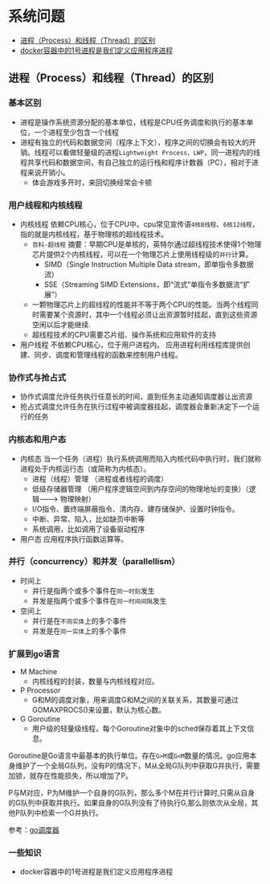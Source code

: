 # 系统问题

- [进程（Process）和线程（Thread）的区别](进程（Process）和线程（Thread）的区别)
- [docker容器中的1号进程是我们定义应用程序进程](docker容器中的1号进程是我们定义应用程序进程)

## 进程（Process）和线程（Thread）的区别

### 基本区别

- 进程是操作系统资源分配的基本单位，线程是CPU任务调度和执行的基本单位，一个进程至少包含一个线程
- 进程有独立的代码和数据空间（程序上下文），程序之间的切换会有较大的开销。线程可以看做轻量级的进程`Lightweight Process，LWP`，同一进程内的线程共享代码和数据空间，有自己独立的运行栈和程序计数器（PC），相对于进程来说开销小。
  - 体会游戏多开时，来回切换经常会卡顿

### 用户线程和内核线程

- 内核线程 依赖CPU核心，位于CPU中。cpu常见宣传语`4核8线程`、`6核12线程`，指的就是内核线程，基于物理核的超线程技术。
  - `百科-超线程` 摘要：早期CPU是单核的，英特尔通过超线程技术使得1个物理芯片提供2个内核线程，可以在一个物理芯片上使用线程级的`并行`计算。
    - SIMD（Single  Instruction  Multiple  Data  stream，即单指令多数据流）
    - SSE（Streaming  SIMD  Extensions，即“流式”单指令多数据流“扩展”）
  - 一颗物理芯片上的超线程的性能并不等于两个CPU的性能。当两个线程同时需要某个资源时，其中一个线程必须让出资源暂时挂起，直到这些资源空闲以后才能继续.
  - 超线程技术的CPU需要芯片组、操作系统和应用软件的支持
- 用户线程 不依赖CPU核心，位于用户进程内。 应用进程利用线程库提供创建、同步、调度和管理线程的函数来控制用户线程。

### 协作式与抢占式

- 协作式调度允许任务执行任意长的时间，直到任务主动通知调度器让出资源
- 抢占式调度允许任务在执行过程中被调度器挂起，调度器会重新决定下一个运行的任务

### 内核态和用户态

- 内核态 当一个任务（进程）执行系统调用而陷入内核代码中执行时，我们就称进程处于内核运行态（或简称为内核态）。
  - 进程（线程）管理 （进程或者线程的调度）
  - 低级存储器管理 （用户程序逻辑空间到内存空间的物理地址的变换）（逻辑---> 物理映射）
  - I/O指令、置终端屏蔽指令、清内存、建存储保护、设置时钟指令。
  - 中断、异常、陷入，比如缺页中断等
  - 系统调用，比如调用了设备驱动程序
- 用户态 应用程序执行函数运算等。


### 并行（concurrency）和并发（parallellism）

- 时间上
  - 并行是指两个或多个事件在`同一时刻`发生
  - 并发是指两个或多个事件在`同一时间间隔`发生
- 空间上
  - 并行是在`不同实体`上的多个事件
  - 并发是在`同一实体`上的多个事件

### 扩展到go语言

- M Machine
  - 内核线程的封装，数量与内核线程对应。
- P Processor
  - G和M的调度对象，用来调度G和M之间的关联关系，其数量可通过GOMAXPROCS()来设置，默认为核心数。
- G Goroutine
  - 用户级的轻量级线程，每个Goroutine对象中的sched保存着其上下文信息。

Goroutine是Go语言中最基本的执行单位。存在`G>M`或`G<M`数量的情况。go应用本身维护了一个全局G队列，没有P的情况下，M从全局G队列中获取G并执行，需要加锁，就存在性能损失，所以增加了P。

P与M对应，P为M维护一个自身的G队列，那么多个M在并行计算时,只需从自身的G队列中获取并执行。如果自身的G队列没有了待执行G,那么则依次从全局，其他P队列中检索一个G并执行。


参考：[go调度器](https://changkun.de/golang/zh-cn/part2runtime/ch06sched/basic/)

### 一些知识

- docker容器中的1号进程是我们定义应用程序进程
